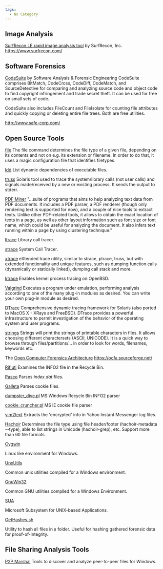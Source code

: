 ```yaml
---
tags:
  - No Category
---
```

## Image Analysis

[SurfRecon LE rapid image analysis tool](surfrecon_le_rapid_image_analysis_tool.md) by SurfRecon, Inc.
<https://www.surfrecon.com/>

## Software Forensics

[CodeSuite](codesuite.md) by Software Analysis & Forensic Engineering
CodeSuite comprises BitMatch, CodeCross, CodeDiff, CodeMatch, and
SourceDetective for comparing and analyzing source code and object code
to find copyright infringement and trade secret theft. It can be used
for free on small sets of code.

CodeSuite also includes FileCount and FileIsolate for counting file
attributes and quickly copying or deleting entire file trees. Both are
free utilities.

<http://www.safe-corp.com/>

## Open Source Tools

[file](file.md)
The file command determines the file type of a given file, depending on
its contents and not on e.g. its extension or filename. In order to do
that, it uses a magic configuration file that identifies filetypes.

<!-- -->

[ldd](https://linux.die.net/man/1/ldd)
List dynamic dependencies of executable files.

<!-- -->

[truss](https://docs.oracle.com/cd/E88353_01/html/E37839/truss-1.html)
Solaris tool used to trace the system/library calls (not user calls) and
signals made/received by a new or existing process. It sends the output
to stderr.

<!-- -->

[PDF Miner](https://www.unixuser.org/~euske/python/pdfminer/index.html)
"...suite of programs that aims to help analyzing text data from PDF
documents. It includes a PDF parser, a PDF renderer (though only
rendering text is supported for now), and a couple of nice tools to
extract texts. Unlike other PDF-related tools, it allows to obtain the
exact location of texts in a page, as well as other layout information
such as font size or font name, which could be useful for analyzing the
document. It also infers text running within a page by using clustering
technique."

<!-- -->

[ltrace](https://linux.die.net/man/1/ltrace)
Library call tracer.

<!-- -->

[strace](https://sourceforge.net/projects/strace/)
System Call Tracer.

<!-- -->

[xtrace](https://sourceforge.net/projects/xtrace/)
eXtended trace utility, similar to strace, ptrace, truss, but with
extended functionality and unique features, such as dumping function
calls (dynamically or statically linked), dumping call stack and more.

<!-- -->

[ktrace](http://www.openbsd.org/cgi-bin/man.cgi?query=ktrace&apropos=0&sektion=0&manpath=OpenBSD+Current&arch=i386&format=html)
Enables kernel process tracing on OpenBSD.

<!-- -->

[Valgrind](https://valgrind.org/)
Executes a program under emulation, performing analysis according to one
of the many plug-in modules as desired. You can write your own plug-in
module as desired.

<!-- -->

[DTrace](https://www.oracle.com/it-infrastructure/)
Comprehensive dynamic tracing framework for Solaris (also ported to
MacOS X - XRays and FreeBSD). DTrace provides a powerful infrastructure
to permit investigation of the behavior of the operating system and user
programs.

<!-- -->

[strings](strings.md)
Strings will print the strings of printable characters in files. It
allows choosing different charactersets (ASCII, UNICODE). It is a quick
way to browse through files/partitions/... in order to look for words,
filenames, keywords etc.

<!-- -->

The [Open Computer Forensics Architecture](open_computer_forensics_architecture.md)
<https://ocfa.sourceforge.net/>

<!-- -->

[Rifiuti](https://www.mcafee.com/)
Examines the INFO2 file in the Recycle Bin.

<!-- -->

[Pasco](https://www.mcafee.com/)
Parses *index.dat* files.

<!-- -->

[Galleta](https://www.mcafee.com/)
Parses cookie files.

<!-- -->

[dumpster_dive.pl](https://jafat.sourceforge.net/files.html)
MS Windows Recycle Bin INFO2 parser

<!-- -->

[cookie_cruncher.pl](https://jafat.sourceforge.net/files.html)
MS IE cookie file parser

<!-- -->

[yim2text](http://www.1vs0.com/tools.html)
Extracts the 'encrypted' info in Yahoo Instant Messenger log files.

<!-- -->

[Hachoir](hachoir.md)
Determines the file type using file header/footer (hachoir-metadata
--type), able to list strings in Unicode (hachoir-grep), etc. Support
more than 60 file formats.

<!-- -->

[Cygwin](cygwin.md)

Linux like environment for Windows.

<!-- -->

[UnxUtils](https://unxutils.sourceforge.net/)

Common unix utilities compiled for a Windows environment.

<!-- -->

[GnuWin32](https://gnuwin32.sourceforge.net/)

Common GNU utilities compiled for a Windows Environment.

<!-- -->

[SUA](http://www.microsoft.com/windowsserver2003/R2/unixcomponents/webinstall.mspx)

Microsoft Subsystem for UNIX-based Applications.

<!-- -->

[GetHashes.sh](https://bitbucket.org/stewdebaker/unix-hashing-script)

Utility to hash all files in a folder. Useful for hashing gathered
forensic data for proof-of-integrity.

## File Sharing Analysis Tools

[P2P Marshal](p2pmarshal.md)
Tools to discover and analyze peer-to-peer files for Windows.
